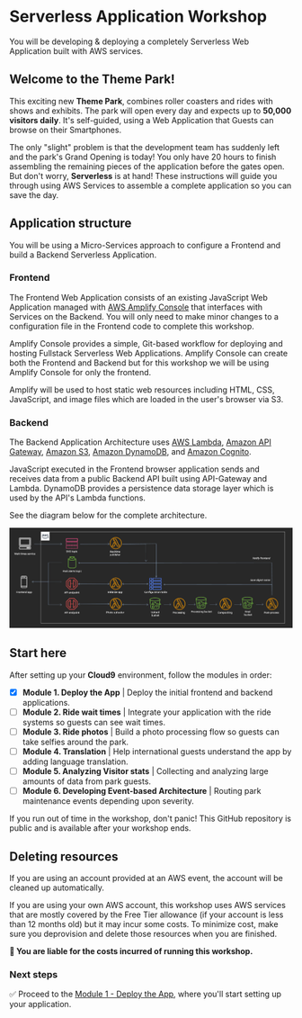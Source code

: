 # Serverless Application Workshop

You will be developing & deploying a completely Serverless Web Application built with AWS services.

## Welcome to the Theme Park!

This exciting new **Theme Park**, combines roller coasters and rides with shows and exhibits. The park will open every day and expects up to **50,000 visitors daily**. It's self-guided, using a Web Application that Guests can browse on their Smartphones. 

The only "slight" problem is that the development team has suddenly left and the park's Grand Opening is today! You only have 20 hours to finish assembling the remaining pieces of the application before the gates open. But don't worry, **Serverless** is at hand! These instructions will guide you through using AWS Services to assemble a complete application so you can save the day.

## Application structure

You will be using a Micro-Services approach to configure a Frontend and build a Backend Serverless Application.

### Frontend

The Frontend Web Application consists of an existing JavaScript Web Application managed with [AWS Amplify Console][amplify-console] that interfaces with Services on the Backend. You will only need to make minor changes to a configuration file in the Frontend code to complete this workshop.

Amplify Console provides a simple, Git-based workflow for deploying and hosting Fullstack Serverless Web Applications. Amplify Console can create both the Frontend and Backend but for this workshop we will be using Amplify Console for only the frontend.

Amplify will be used to host static web resources including HTML, CSS, JavaScript, and image files which are loaded in the user's browser via S3. 

### Backend

The Backend Application Architecture uses [AWS Lambda][lambda], [Amazon API Gateway][api-gw], [Amazon S3][s3], [Amazon DynamoDB][dynamodb], and [Amazon Cognito][cognito]. 

JavaScript executed in the Frontend browser application sends and receives data from a public Backend API built using API-Gateway and Lambda. DynamoDB provides a persistence data storage layer which is used by the API's Lambda functions.

See the diagram below for the complete architecture.

![Overall architecture](./assets/images/architecture.png)

## Start here

After setting up your **Cloud9** environment, follow the modules in order:

* [x] **Module 1. Deploy the App** | Deploy the initial frontend and backend applications. 
* [ ] **Module 2. Ride wait times** | Integrate your application with the ride systems so guests can see wait times.
* [ ] **Module 3. Ride photos** | Build a photo processing flow so guests can take selfies around the park.
* [ ] **Module 4. Translation** | Help international guests understand the app by adding language translation.
* [ ] **Module 5. Analyzing Visitor stats** | Collecting and analyzing large amounts of data from park guests.
* [ ] **Module 6. Developing Event-based Architecture** | Routing park maintenance events depending upon severity.

If you run out of time in the workshop, don't panic! This GitHub repository is public and is available after your workshop ends.

## Deleting resources

If you are using an account provided at an AWS event, the account will be cleaned up automatically. 

If you are using your own AWS account, this workshop uses AWS services that are mostly covered by the Free Tier allowance (if your account is less than 12 months old) but it may incur some costs. To minimize cost, make sure you deprovision and delete those resources when you are finished.

**:loudspeaker: You are liable for the costs incurred of running this workshop.**

### Next steps

:white_check_mark: Proceed to the [Module 1 - Deploy the App](./README.1-app-deploy.md), where you'll start setting up your application.

[amplify-console]: https://aws.amazon.com/amplify/console/
[cognito]: https://aws.amazon.com/cognito/
[lambda]: https://aws.amazon.com/lambda/
[api-gw]: https://aws.amazon.com/api-gateway/
[s3]: https://aws.amazon.com/s3/
[dynamodb]: https://aws.amazon.com/dynamodb/
